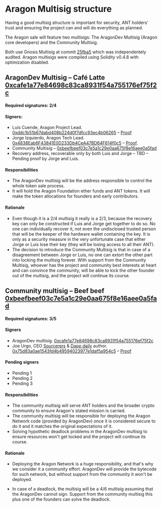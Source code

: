 # Aragon Multisig structure

Having a good multisig structure is important for security, ANT holders' trust and ensuring the project can and will do everything as planned.

The Aragon sale will feature two multisigs: The AragonDev Multisig (Aragon core developers) and the Community Multisig.

Both use Gnosis Multisig at commit [25fba5](https://github.com/ConsenSys/gnosis-contracts/blob/25fba563d95bbc8361c7de75801c38ce368cab85/contracts/solidity/Wallets/MultiSigWallet.sol) which was independentely audited. Aragon multisigs were compiled using Solidity v0.4.8 with optimization disabled.

## AragonDev Multisig – Café Latte [0xcafe1a77e84698c83ca8931f54a755176ef75f2c](https://etherscan.io/address/0xcafe1a77e84698c83ca8931f54a755176ef75f2c)

#### Required signatures: 2/4

#### Signers:

- Luis Cuende, Aragon Project Lead. [0xddc1b51b67dabd408b224d0f7dfcc93ec4b06265](https://etherscan.io/address/0xddc1b51b67dabd408b224d0f7dfcc93ec4b06265) – [Proof](https://etherscan.io/tx/0xc7b285395c0cbf09599ffac4aa4a05bced65522994fc94597456fadc7c6c1d3f)
- Jorge Izquierdo, Aragon Tech Lead. [0x4838Eab6F43841E0D233Db4CeA47BD64F614f0c5](https://etherscan.io/address/0x4838eab6f43841e0d233db4cea47bd64f614f0c5) – [Proof](https://etherscan.io/tx/0x5aaeb2d0361dbdf3b4ecadad1b49c239eb1b3b5e1cf973f6a4597ad56edc47b9).
- Community Multisig – [0xbeefbeef03c7e5a1c29e0aa675f8e16aee0a5fad](https://etherscan.io/address/0xbeefbeef03c7e5a1c29e0aa675f8e16aee0a5fad)
- Recovery address, recoverable only by both Luis and Jorge – TBD – Pending proof by Jorge and Luis.


#### Responsibilities

- The AragonDev multisig will be the address responsible to control the whole token sale process.
- It will hold the Aragon Foundation ether funds and ANT tokens. It will make the token allocations for founders and early contributors.

#### Rationale

- Even though it is a 2/4 multisig it really is a 2/3, because the recovery key can only be constructed if Luis and Jorge get together to do so. No one can individually recover it, not even the undisclosed trusted person that will be the keeper of the hardware wallet containing the key. It is only as a security measure in the very unfortunate case that either Jorge or Luis lose their key (they will be losing access to all their ANT).
- The decision to introduce the Community Multisig is that in case of a disagreement between Jorge or Luis, no one can extort the other part into locking the multisig forever. With support from the Community Multisig, whoever has the project and community best interests at heart and can convince the community, will be able to kick the other founder out of the multisig, and the project will continue its course.



## Community multisig – Beef beef [0xbeefbeef03c7e5a1c29e0aa675f8e16aee0a5fad](https://etherscan.io/address/0xbeefbeef03c7e5a1c29e0aa675f8e16aee0a5fad)

#### Required signatures: 3/5

#### Signers

- AragonDev multisig. [0xcafe1a77e84698c83ca8931f54a755176ef75f2c](https://etherscan.io/address/0xcafe1a77e84698c83ca8931f54a755176ef75f2c)
- Joe Urgo, CEO [Sourcerers](http://sourcerers.io) & [Dapp daily](https://dappdaily.com) author. [0x75d83a0ae1543fd4b49594023977e1daf5a954c5](https://etherscan.io/address/0x75d83a0ae1543fd4b49594023977e1daf5a954c5) – [Proof](https://etherscan.io/tx/0x796538ed7dd4d76953b045c6341129f8976fefeb160de72618dc28c50138cc5a)

#### Pending signers

- Pending 1
- Pending 2
- Pending 3

#### Responsibilities

- The community multisig will serve ANT holders and the broader crypto community to ensure Aragon's stated mission is carried.
- The community multisig will be responsible for deploying the Aragon Network code (provided by AragonDev) once it is considered secure to do it and it matches the original expectations of it.
- Solving hypothetic deadlock problems in the AragonDev multisig to ensure resources won't get locked and the project will continue its course.

#### Rationale

- Deploying the Aragon Network is a huge responsibility, and that's why we consider it a community effort. AragonDev will provide the bytecode for such network, but without support from the community it won't be deployed.

- In case of a deadlock, the multisig will be a 4/6 multisig assuming that the AragonDev cannot sign. Support from the community multisig this plus one of the founders can solve the deadlock.
